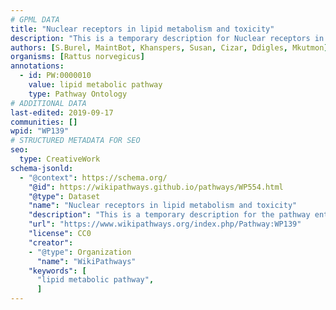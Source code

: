 ```yaml
---
# GPML DATA
title: "Nuclear receptors in lipid metabolism and toxicity"
description: "This is a temporary description for Nuclear receptors in lipid metabolism and toxicity"
authors: [S.Burel, MaintBot, Khanspers, Susan, Cizar, Ddigles, Mkutmon]
organisms: [Rattus norvegicus]
annotations:
  - id: PW:0000010
    value: lipid metabolic pathway
    type: Pathway Ontology
# ADDITIONAL DATA
last-edited: 2019-09-17
communities: []
wpid: "WP139"
# STRUCTURED METADATA FOR SEO
seo:
  type: CreativeWork
schema-jsonld:
  - "@context": https://schema.org/
    "@id": https://wikipathways.github.io/pathways/WP554.html
    "@type": Dataset
    "name": "Nuclear receptors in lipid metabolism and toxicity"
    "description": "This is a temporary description for the pathway entitled: Nuclear receptors in lipid metabolism and toxicity"
    "url": "https://www.wikipathways.org/index.php/Pathway:WP139"
    "license": CC0
    "creator":
    - "@type": Organization
      "name": "WikiPathways"
    "keywords": [
      "lipid metabolic pathway",
      ]
---
```


